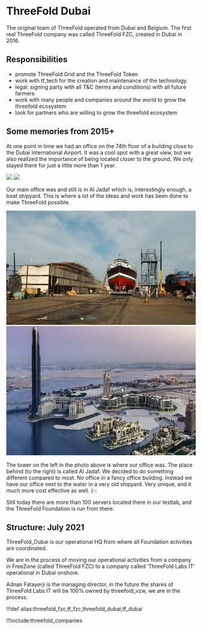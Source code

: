 # ThreeFold Dubai

The original team of ThreeFold operated from Dubai and Belgium. The first real ThreeFold company was called ThreeFold FZC, created in Dubai in 2016.

## Responsibilities

- promote ThreeFold Grid and the ThreeFold Token
- work with tf_tech for the creation and maintenance of the technology.
- legal: signing party with all T&C (terms and conditions) with all future farmers
- work with many people and companies around the world to grow the threefold ecosystem
- look for partners who are willing to grow the threefold ecosystem

## Some memories from 2015+

At one point in time we had an office on the 74th floor of a building close to the Dubai International Airport. It was a cool spot with a great view, but we also realized the importance of being located closer to the ground. We only stayed there for just a little more than 1 year.

<!-- [photos ThreeFold_Dubai](structure/images_threefold_fzc.html ':include :type=iframe width=100% height=550px frameBorder="0" scrolling="no" align="center"') -->

![](img/view_dubai.png)
![](img/dubai_office1.png)

Our main office was and still is in Al Jadaf which is, interestingly enough, a boat shipyard. This is where a lot of the ideas and work has been done to make ThreeFold possible.

![](img/al_jadaf.png)
![](img/aljadaf2.png)

The tower on the left in the photo above is where our office was. The place behind (to the right) is called Al Jadaf. We decided to do something different compared to most. No office in a fancy office building. Instead we have our office next to the water in a very old shipyard. Very unique, and it much more cost effective as well. (-:

Still today there are more than 100 servers located there in our testlab, and the ThreeFold Foundation is run from there.

## Structure: July 2021

ThreeFold_Dubai is  our operational HQ from where all Foundation activities are coordinated.

We are in the process of moving our operational activities from a company in FreeZone (called ThreeFold FZC) to a company called 'ThreeFold Labs IT' operational in Dubai onshore. 

Adnan Fatayerji is the managing director, in the future the shares of ThreeFold Labs IT will be 100% owned by threefold_vzw, we are in the process.


<!-- 
## Structure: Summer 2020

![](img/labs_it_license.jpg)

ThreeFold_Dubai, a free zone establishment with License No: 17194 with its principal place of business at Q1-07-038/B SAIF Zone, United Arab Emirates, PO Box 514608. -->

!!!def alias:threefold_fzc,tf_fzc,threefold_dubai,tf_dubai

!!!include:threefold_companies
